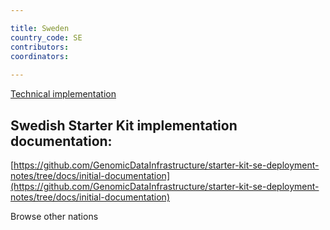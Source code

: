 ```yaml
---

title: Sweden
country_code: SE
contributors:
coordinators:
    
---
```

<a href="{{'/technical-implementation' | relative_url}}"><span class="badge badge-warning national">Technical implementation</span></a>
## Swedish Starter Kit implementation documentation: 

[https://github.com/GenomicDataInfrastructure/starter-kit-se-deployment-notes/tree/docs/initial-documentation](https://github.com/GenomicDataInfrastructure/starter-kit-se-deployment-notes/tree/docs/initial-documentation)

<a onclick="window.history.back()" class="btn btn-primary btn-lg rounded-pill">Browse other nations</a>

